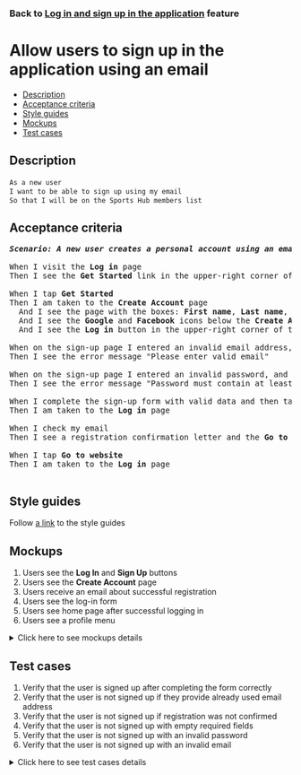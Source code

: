 ### Back to [Log in and sign up in the application](../../) feature

# Allow users to sign up in the application using an email

- [Description](#description)
- [Acceptance criteria](#acceptance-criteria)
- [Style guides](#style-guides)
- [Mockups](#mockups)
- [Test cases](#test-cases)

## Description

    As a new user
    I want to be able to sign up using my email
    So that I will be on the Sports Hub members list

## Acceptance criteria

<pre>
<b><i>Scenario: A new user creates a personal account using an email</i></b>

When I visit the <b>Log in</b> page
Then I see the <b>Get Started</b> link in the upper-right corner of the page

When I tap <b>Get Started</b>
Then I am taken to the <b>Create Account</b> page
  And I see the page with the boxes: <b>First name</b>, <b>Last name</b>, <b>Email</b>, <b>Password</b>, and the <b>Sign up</b> button
  And I see the <b>Google</b> and <b>Facebook</b> icons below the <b>Create Account</b> label
  And I see the <b>Log in</b> button in the upper-right corner of the page next to the label "Already have an account?" on the left

When on the sign-up page I entered an invalid email address, and then tap <b>Sign up</b>
Then I see the error message "Please enter valid email"

When on the sign-up page I entered an invalid password, and tap <b>Sign up</b>
Then I see the error message "Password must contain at least 8 characters (letters and numbers)"

When I complete the sign-up form with valid data and then tap <b>Sign up</b>
Then I am taken to the <b>Log in</b> page

When I check my email
Then I see a registration confirmation letter and the <b>Go to website button</b>

When I tap <b>Go to website</b>
Then I am taken to the <b>Log in</b> page

</pre>

## Style guides

Follow [a link](https://www.figma.com/proto/0zkkf5WC77OSpvyD6YXpFE/Style-guides?page-id=0%3A1&node-id=19%3A5368&viewport=266%2C48%2C0.54&scaling=min-zoom&starting-point-node-id=19%3A5368) to the style guides

## Mockups

1. Users see the <b>Log In</b> and <b>Sign Up</b> buttons
2. Users see the <b>Create Account</b> page
3. Users receive an email about successful registration
4. Users see the log-in form
5. Users see home page after successful logging in
6. Users see a profile menu

<details>
  <summary>Click here to see mockups details</summary>

**1. Users see the Log In and Sign Up buttons:**

![Users see the Log In and Sign Up buttons](/sports_hub_portal/mobile_application_features/log_in_and_sign_up/images/application_user_profile_menu_logged_out.png)

**2. Users see the Create Account page:**

![Users see the Create Account page](/sports_hub_portal/mobile_application_features/log_in_and_sign_up/images/application_sing_up_form.png)

**3. Users receive an email about successful registration:**

![Users receive an email about successful registration](/sports_hub_portal/mobile_application_features/log_in_and_sign_up/images/email_successful_sing_up.png)

**4. Users see the log-in form:**

![Users see the log-in form](/sports_hub_portal/mobile_application_features/log_in_and_sign_up/images/application_log_in_form.png)

**5. Users see home page after successful logging in:**

![Users see home page after successful logging in](/sports_hub_portal/mobile_application_features/log_in_and_sign_up/images/application_main_articles_section.png)

**6. Users see a profile menu:**

![Users see a profile menu](/sports_hub_portal/mobile_application_features/log_in_and_sign_up/images/application_user_profile_menu_logged_with_email.png)

</details>

## Test cases

1. Verify that the user is signed up after completing the form correctly
2. Verify that the user is not signed up if they provide already used email address
3. Verify that the user is not signed up if registration was not confirmed
4. Verify that the user is not signed up with empty required fields
5. Verify that the user is not signed up with an invalid password
6. Verify that the user is not signed up with an invalid email

<details>
  <summary>Click here to see test cases details</summary>

### **#1. Verify that the user is signed up after completing the form correctly**

|Preconditions|Steps|Expected result
------|-------|----------
|- Go to the Sports Hub home page</br>- The user is not logged in to the account|1) In the upper-right corner of the page, tap **Get Started**</br>2) Enter valid data in all required fields on the **Create Account** page</br>3) Tap **Sign Up**</br>4) Check the entered email inbox</br>5) In the subscription confirmation email, tap **Go to website**|4) The user receives the subscription confirmation email</br>5) The user goes to the **Log in** page and is able to log in to the application with the data used to sign up|

### **#2. Verify that the user is not signed up if they provide already used email address**

|Preconditions|Steps|Expected result
------|-------|----------
|- Go to the Sports Hub home page</br>- The user is not logged in to the account</br>- The user already has an account on the Sports Hub|1) Tap **Get Started**</br>2) Enter valid data in all required fields on the **Create Account** page</br>3) Enter the email of an already registered user</br>4) Tap **Sign up**|4) The user receives the message that the email address is already in use|

### **#3. Verify that the user is not signed up if registration was not confirmed**

|Preconditions|Steps|Expected result
------|-------|----------
|- Go to the Sports Hub home page</br>- The user is not logged in to the account|1) Tap **Get Started**</br>2) Enter valid data in all required fields on the **Create Account** page</br>3) Tap **Sign up**</br>4) Check your email</br>5) Do not confirm registration </br>6) Go to the <b>Log in</b> page</br>7) Try to log in with credentials used to sign up|4) The user receives an email about successful registration</br>7) The user is not able to log in|

### **#4. Verify that the user is not signed up with empty required fields**

|Preconditions|Steps|Expected result
------|-------|----------
|- Go to the Sports Hub home page</br>- The user is not logged in to the account|1) Tap **Get started**</br>2) Leave the required fields empty on the **Create Account** page</br>3) Tap **Sign up**|3) The user receives a message that all required fields should not be empty|

### **#5. Verify that the user is not signed up with an invalid password**

|Preconditions|Steps|Expected result
------|-------|----------
|- Go to the Sports Hub home page</br>- The user is not logged in to the account</br>-Password must contain at least 8 characters (letters and numbers)|1) Tap **Get Started**</br>2) Enter valid data in all required fields on the **Create Account** page</br>3) Type the password that contains less than 8 characters, does not contain letters, or contains only letters or numbers</br>4) Tap **Sign up**|4) The message "_Password must contain at least 8 characters (letters and numbers)_" appears|

### **#6. Verify that the user is not signed up with an invalid email**

|Preconditions|Steps|Expected result
------|-------|----------
|- Go to the Sports Hub home page</br>- The user is not logged in to the account|1) Tap **Get Started**</br>2) Enter valid data in all required fields on the **Create Account** page</br>3) Enter an invalid email address</br>4) Tap **Sign up**|4) The message "_Please enter valid email_" appears|
</details>
